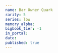 ```yaml
---
name: Bar Owner Quark
rarity: 5
series: low
memory_alpha:
bigbook_tier: -1
in_portal:
date:
published: true
---
```



